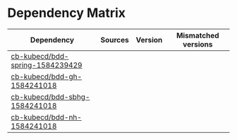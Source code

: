 # Dependency Matrix

Dependency | Sources | Version | Mismatched versions
---------- | ------- | ------- | -------------------
[cb-kubecd/bdd-spring-1584239429](https://github.com/cb-kubecd/bdd-spring-1584239429.git) |  | []() | 
[cb-kubecd/bdd-gh-1584241018](https://github.com/cb-kubecd/bdd-gh-1584241018.git) |  | []() | 
[cb-kubecd/bdd-sbhg-1584241018](https://github.com/cb-kubecd/bdd-sbhg-1584241018.git) |  | []() | 
[cb-kubecd/bdd-nh-1584241018](https://github.com/cb-kubecd/bdd-nh-1584241018.git) |  | []() | 
